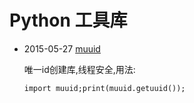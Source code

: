 # Python 工具库 #

+ 2015-05-27 [muuid](https://github.com/imsilence/packages/blob/master/python/muuid.py)

  唯一id创建库,线程安全,用法:

  `import muuid;print(muuid.getuuid());`